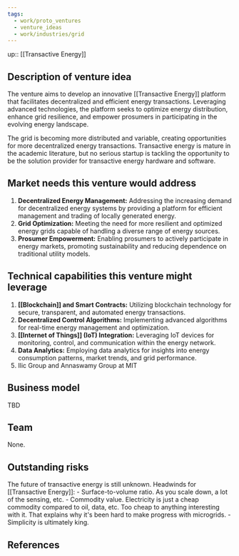 ```yaml
---
tags:
  - work/proto_ventures
  - venture_ideas
  - work/industries/grid
---
```

up:: [[Transactive Energy]]

## Description of venture idea
The venture aims to develop an innovative [[Transactive Energy]] platform that facilitates decentralized and efficient energy transactions. Leveraging advanced technologies, the platform seeks to optimize energy distribution, enhance grid resilience, and empower prosumers in participating in the evolving energy landscape.

The grid is becoming more distributed and variable, creating opportunities for more decentralized energy transactions. Transactive energy is mature in the academic literature, but no serious startup is tackling the opportunity to be the solution provider for transactive energy hardware and software.

## Market needs this venture would address
1. **Decentralized Energy Management:** Addressing the increasing demand for decentralized energy systems by providing a platform for efficient management and trading of locally generated energy.
2. **Grid Optimization:** Meeting the need for more resilient and optimized energy grids capable of handling a diverse range of energy sources.
3. **Prosumer Empowerment:** Enabling prosumers to actively participate in energy markets, promoting sustainability and reducing dependence on traditional utility models.

## Technical capabilities this venture might leverage
1. **[[Blockchain]] and Smart Contracts:** Utilizing blockchain technology for secure, transparent, and automated energy transactions.
2. **Decentralized Control Algorithms:** Implementing advanced algorithms for real-time energy management and optimization.
3. **[[Internet of Things]] (IoT) Integration:** Leveraging IoT devices for monitoring, control, and communication within the energy network.
4. **Data Analytics:** Employing data analytics for insights into energy consumption patterns, market trends, and grid performance.
5. Ilic Group and Annaswamy Group at MIT

## Business model
TBD

## Team
None.

## Outstanding risks
The future of transactive energy is still unknown. Headwinds for [[Transactive Energy]]:
	- Surface-to-volume ratio. As you scale down, a lot of the sensing, etc.
	- Commodity value. Electricity is just a cheap commodity compared to oil, data, etc. Too cheap to anything interesting with it. That explains why it's been hard to make progress with microgrids.
	- Simplicity is ultimately king.

## References
